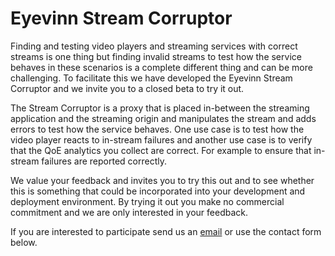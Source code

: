 # Eyevinn Stream Corruptor

Finding and testing video players and streaming services with correct streams is one thing but finding invalid streams to test how the service behaves in these scenarios is a complete different thing and can be more challenging. To facilitate this we have developed the Eyevinn Stream Corruptor and we invite you to a closed beta to try it out.

The Stream Corruptor is a proxy that is placed in-between the streaming application and the streaming origin and manipulates the stream and adds errors to test how the service behaves. One use case is to test how the video player reacts to in-stream failures and another use case is to verify that the QoE analytics you collect are correct. For example to ensure that in-stream failures are reported correctly.

We value your feedback and invites you to try this out and to see whether this is something that could be incorporated into your development and deployment environment. By trying it out you make no commercial commitment and we are only interested in your feedback.

If you are interested to participate send us an [email](mailto:sales@eyevinn.se) or use the contact form below.

